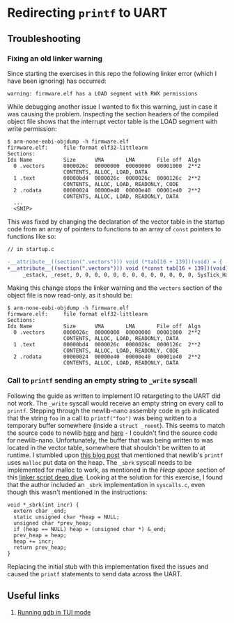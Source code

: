 # Redirecting `printf` to UART
## Troubleshooting
### Fixing an old linker warning
Since starting the exercises in this repo the following linker error (which I have been ignoring) has occurred:

```
warning: firmware.elf has a LOAD segment with RWX permissions
```

While debugging another issue I wanted to fix this warning, just in case it was causing the problem. Inspecting the section headers of the compiled object file shows that the interrupt vector table is the LOAD segment with write permission:
```
$ arm-none-eabi-objdump -h firmware.elf
firmware.elf:     file format elf32-littlearm
Sections:
Idx Name          Size      VMA       LMA       File off  Algn
  0 .vectors      0000026c  00000000  00000000  00001000  2**2
                  CONTENTS, ALLOC, LOAD, DATA
  1 .text         00000bd4  0000026c  0000026c  0000126c  2**2
                  CONTENTS, ALLOC, LOAD, READONLY, CODE
  2 .rodata       00000024  00000e40  00000e40  00001e40  2**2
                  CONTENTS, ALLOC, LOAD, READONLY, DATA
  ...
  <SNIP>
```

This was fixed by changing the declaration of the vector table in the startup code from an array of pointers to functions to an array of `const` pointers to functions like so:
```diff
// in startup.c

-__attribute__((section(".vectors"))) void (*tab[16 + 139])(void) = {
+__attribute__((section(".vectors"))) void (*const tab[16 + 139])(void) = {
     _estack, _reset, 0, 0, 0, 0, 0, 0, 0, 0, 0, 0, 0, 0, 0, SysTick_Handler};
```

Making this change stops the linker warning and the `vectors` section of the object file is now read-only, as it should be:
```
$ arm-none-eabi-objdump -h firmware.elf
firmware.elf:     file format elf32-littlearm
Sections:
Idx Name          Size      VMA       LMA       File off  Algn
  0 .vectors      0000026c  00000000  00000000  00001000  2**2
                  CONTENTS, ALLOC, LOAD, READONLY, DATA
  1 .text         00000bd4  0000026c  0000026c  0000126c  2**2
                  CONTENTS, ALLOC, LOAD, READONLY, CODE
  2 .rodata       00000024  00000e40  00000e40  00001e40  2**2
                  CONTENTS, ALLOC, LOAD, READONLY, DATA
```

### Call to `printf` sending an empty string to `_write` syscall
Following the guide as written to implement IO retargeting to the UART did not work. The `_write` syscall would receive an empty string on every call to `printf`. Stepping through the newlib-nano assembly code in `gdb` indicated that the string `foo` in a call to `printf("foo")` was being written to a temporary buffer somewhere (inside a `struct _reent`). This seems to match the source code to newlib [here](https://github.com/bminor/newlib/blob/8144619bad0c25b1a27edbd0085664ac338822af/newlib/libc/stdio/puts.c#L110) and [here](https://github.com/bminor/newlib/blob/8144619bad0c25b1a27edbd0085664ac338822af/newlib/libc/include/stdio.h#L697) - I couldn't find the source code for newlib-nano. Unfortunately, the buffer that was being written to was located in the vector table, somewhere that shouldn't be written to at runtime. I stumbled upon [this blog post][heap-info] that mentioned that newlib's `printf` uses `malloc` put data on the heap. The `_sbrk` syscall needs to be implemented for malloc to work, as mentioned in the *Heap space* section of this [linker script deep dive][thoroughly-commented-linker-script]. Looking at the solution for this exercise, I found that the author included an `_sbrk` implementation in `syscalls.c`, even though this wasn't mentioned in the instructions:

```
void *_sbrk(int incr) {
  extern char _end;
  static unsigned char *heap = NULL;
  unsigned char *prev_heap;
  if (heap == NULL) heap = (unsigned char *) &_end;
  prev_heap = heap;
  heap += incr;
  return prev_heap;
}
```

Replacing the initial stub with this implementation fixed the issues and caused the `printf` statements to send data across the UART.


## Useful links
1. [Running gdb in TUI mode](https://stackoverflow.com/a/2422063/6534028)

[user-guide]: /docs/tiva-c-launchpad-user-guide.pdf "Tiva C Launchpad User Guide"
[datasheet]: /docs/tm4c123gh6pm-datasheet.pdf "TM4C123GH6PM Data Sheet"
[heap-info]: https://sushihangover.github.io/arm-cortex-m3-bare-metal-with-newlib/ "Cortex-M3 Bare-metal with NEWLIB"
[thoroughly-commented-linker-script]: https://blog.thea.codes/the-most-thoroughly-commented-linker-script/ "The most thoroughly commented linker script (probably)"

